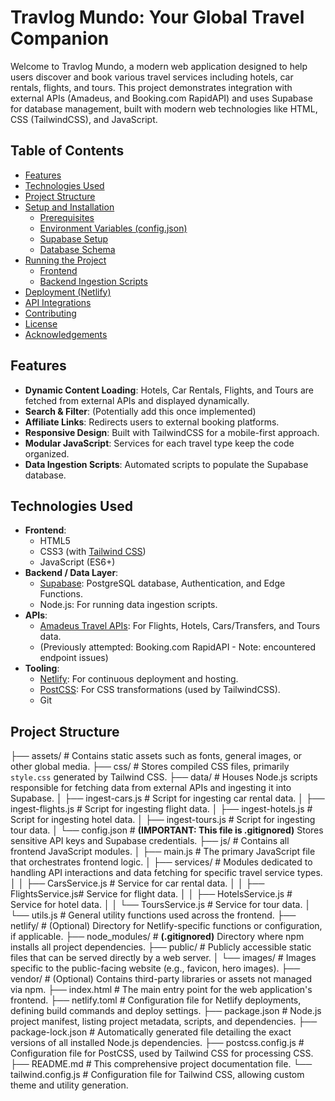 # Travlog Mundo: Your Global Travel Companion

Welcome to Travlog Mundo, a modern web application designed to help users discover and book various travel services including hotels, car rentals, flights, and tours. This project demonstrates integration with external APIs (Amadeus, and  Booking.com RapidAPI) and uses Supabase for database management, built with modern web technologies like HTML, CSS (TailwindCSS), and JavaScript.

## Table of Contents

- [Features](#features)
- [Technologies Used](#technologies-used)
- [Project Structure](#project-structure)
- [Setup and Installation](#setup-and-installation)
  - [Prerequisites](#prerequisites)
  - [Environment Variables (config.json)](#environment-variables-configjson)
  - [Supabase Setup](#supabase-setup)
  - [Database Schema](#database-schema)
- [Running the Project](#running-the-project)
  - [Frontend](#frontend)
  - [Backend Ingestion Scripts](#backend-ingestion-scripts)
- [Deployment (Netlify)](#deployment-netlify)
- [API Integrations](#api-integrations)
- [Contributing](#contributing)
- [License](#license)
- [Acknowledgements](#acknowledgements)

## Features

* **Dynamic Content Loading**: Hotels, Car Rentals, Flights, and Tours are fetched from external APIs and displayed dynamically.
* **Search & Filter**: (Potentially add this once implemented)
* **Affiliate Links**: Redirects users to external booking platforms.
* **Responsive Design**: Built with TailwindCSS for a mobile-first approach.
* **Modular JavaScript**: Services for each travel type keep the code organized.
* **Data Ingestion Scripts**: Automated scripts to populate the Supabase database.

## Technologies Used

* **Frontend**:
    * HTML5
    * CSS3 (with [Tailwind CSS](https://tailwindcss.com/))
    * JavaScript (ES6+)
* **Backend / Data Layer**:
    * [Supabase](https://supabase.com/): PostgreSQL database, Authentication, and Edge Functions.
    * Node.js: For running data ingestion scripts.
* **APIs**:
    * [Amadeus Travel APIs](https://developers.amadeus.com/): For Flights, Hotels, Cars/Transfers, and Tours data.
    * (Previously attempted: Booking.com RapidAPI - Note: encountered endpoint issues)
* **Tooling**:
    * [Netlify](https://www.netlify.com/): For continuous deployment and hosting.
    * [PostCSS](https://postcss.org/): For CSS transformations (used by TailwindCSS).
    * Git

## Project Structure
├── assets/                  # Contains static assets such as fonts, general images, or other global media.
├── css/                     # Stores compiled CSS files, primarily `style.css` generated by Tailwind CSS.
├── data/                    # Houses Node.js scripts responsible for fetching data from external APIs and ingesting it into Supabase.
│   ├── ingest-cars.js       # Script for ingesting car rental data.
│   ├── ingest-flights.js    # Script for ingesting flight data.
│   ├── ingest-hotels.js     # Script for ingesting hotel data.
│   ├── ingest-tours.js      # Script for ingesting tour data.
│   └── config.json          # **(IMPORTANT: This file is .gitignored)** Stores sensitive API keys and Supabase credentials.
├── js/                      # Contains all frontend JavaScript modules.
│   ├── main.js              # The primary JavaScript file that orchestrates frontend logic.
│   ├── services/            # Modules dedicated to handling API interactions and data fetching for specific travel service types.
│   │   ├── CarsService.js   # Service for car rental data.
│   │   ├── FlightsService.js# Service for flight data.
│   │   ├── HotelsService.js # Service for hotel data.
│   │   └── ToursService.js  # Service for tour data.
│   └── utils.js             # General utility functions used across the frontend.
├── netlify/                 # (Optional) Directory for Netlify-specific functions or configuration, if applicable.
├── node_modules/            # **(.gitignored)** Directory where npm installs all project dependencies.
├── public/                  # Publicly accessible static files that can be served directly by a web server.
│   └── images/              # Images specific to the public-facing website (e.g., favicon, hero images).
├── vendor/                  # (Optional) Contains third-party libraries or assets not managed via npm.
├── index.html               # The main entry point for the web application's frontend.
├── netlify.toml             # Configuration file for Netlify deployments, defining build commands and deploy settings.
├── package.json             # Node.js project manifest, listing project metadata, scripts, and dependencies.
├── package-lock.json        # Automatically generated file detailing the exact versions of all installed Node.js dependencies.
├── postcss.config.js        # Configuration file for PostCSS, used by Tailwind CSS for processing CSS.
├── README.md                # This comprehensive project documentation file.
└── tailwind.config.js       # Configuration file for Tailwind CSS, allowing custom theme and utility generation.